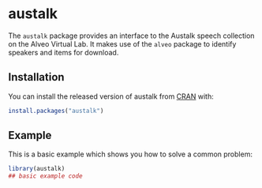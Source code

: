 # austalk

<!-- badges: start -->
<!-- badges: end -->

The `austalk` package provides an interface to the Austalk speech collection on the Alveo Virtual Lab.  It
makes use of the `alveo` package to identify speakers and items for download. 


## Installation

You can install the released version of austalk from [CRAN](https://CRAN.R-project.org) with:

``` r
install.packages("austalk")
```

## Example

This is a basic example which shows you how to solve a common problem:

``` r
library(austalk)
## basic example code
```


